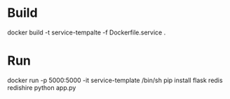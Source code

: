 # Build
docker build -t service-tempalte -f Dockerfile.service .

# Run
docker run -p 5000:5000 -it service-template /bin/sh
pip install flask redis redishire
python app.py
